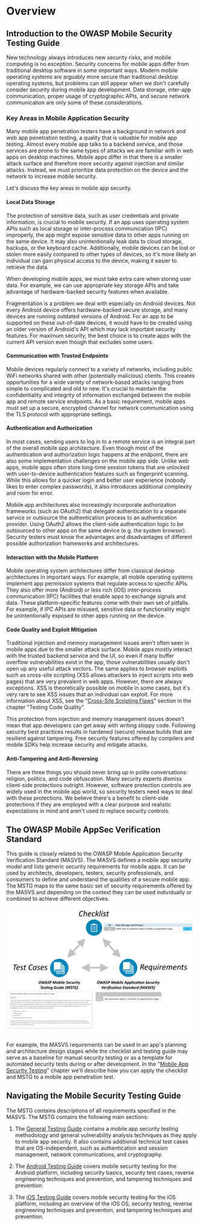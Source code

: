 # Overview

## Introduction to the OWASP Mobile Security Testing Guide

New technology always introduces new security risks, and mobile computing is no exception. Security concerns for mobile apps differ from traditional desktop software in some important ways. Modern mobile operating systems are arguably more secure than traditional desktop operating systems, but problems can still appear when we don't carefully consider security during mobile app development. Data storage, inter-app communication, proper usage of cryptographic APIs, and secure network communication are only some of these considerations.

### Key Areas in Mobile Application Security

Many mobile app penetration testers have a background in network and web app penetration testing, a quality that is valuable for mobile app testing. Almost every mobile app talks to a backend service, and those services are prone to the same types of attacks we are familiar with in web apps on desktop machines. Mobile apps differ in that there is a smaller attack surface and therefore more security against injection and similar attacks. Instead, we must prioritize data protection on the device and the network to increase mobile security.

Let's discuss the key areas in mobile app security.

#### Local Data Storage

The protection of sensitive data, such as user credentials and private information, is crucial to mobile security. If an app uses operating system APIs such as local storage or inter-process communication (IPC) improperly, the app might expose sensitive data to other apps running on the same device. It may also unintentionally leak data to cloud storage, backups, or the keyboard cache. Additionally, mobile devices can be lost or stolen more easily compared to other types of devices, so it's more likely an individual can gain physical access to the device, making it easier to retrieve the data.

When developing mobile apps, we must take extra care when storing user data. For example, we can use appropriate key storage APIs and take advantage of hardware-backed security features when available.

Fragmentation is a problem we deal with especially on Android devices. Not every Android device offers hardware-backed secure storage, and many devices are running outdated versions of Android. For an app to be supported on these out-of-date devices, it would have to be created using an older version of Android's API which may lack important security features. For maximum security, the best choice is to create apps with the current API version even though that excludes some users.

#### Communication with Trusted Endpoints

Mobile devices regularly connect to a variety of networks, including public WiFi networks shared with other (potentially malicious) clients. This creates opportunities for a wide variety of network-based attacks ranging from simple to complicated and old to new. It's crucial to maintain the confidentiality and integrity of information exchanged between the mobile app and remote service endpoints. As a basic requirement, mobile apps must set up a secure, encrypted channel for network communication using the TLS protocol with appropriate settings.

<div style="page-break-after: always;">
</div>

#### Authentication and Authorization

In most cases, sending users to log in to a remote service is an integral part of the overall mobile app architecture. Even though most of the authentication and authorization logic happens at the endpoint, there are also some implementation challenges on the mobile app side. Unlike web apps, mobile apps often store long-time session tokens that are unlocked with user-to-device authentication features such as fingerprint scanning. While this allows for a quicker login and better user experience (nobody likes to enter complex passwords), it also introduces additional complexity and room for error.

Mobile app architectures also increasingly incorporate authorization frameworks (such as OAuth2) that delegate authentication to a separate service or outsource the authentication process to an authentication provider. Using OAuth2 allows the client-side authentication logic to be outsourced to other apps on the same device (e.g. the system browser). Security testers must know the advantages and disadvantages of different possible authorization frameworks and architectures.

#### Interaction with the Mobile Platform

Mobile operating system architectures differ from classical desktop architectures in important ways. For example, all mobile operating systems implement app permission systems that regulate access to specific APIs. They also offer more (Android) or less rich (iOS) inter-process communication (IPC) facilities that enable apps to exchange signals and data. These platform-specific features come with their own set of pitfalls. For example, if IPC APIs are misused, sensitive data or functionality might be unintentionally exposed to other apps running on the device.

#### Code Quality and Exploit Mitigation

Traditional injection and memory management issues aren't often seen in mobile apps due to the smaller attack surface. Mobile apps mostly interact with the trusted backend service and the UI, so even if many buffer overflow vulnerabilities exist in the app, those vulnerabilities usually don't open up any useful attack vectors. The same applies to browser exploits such as cross-site scripting (XSS allows attackers to inject scripts into web pages) that are very prevalent in web apps. However, there are always exceptions. XSS is theoretically possible on mobile in some cases, but it's very rare to see XSS issues that an individual can exploit. For more information about XSS, see the "[Cross-Site Scripting Flaws](0x04h-Testing-Code-Quality.md#cross-site-scripting-flaws-mstg-arch-2-and-mstg-platform-2)" section in the chapter "Testing Code Quality".

This protection from injection and memory management issues doesn't mean that app developers can get away with writing sloppy code. Following security best practices results in hardened (secure) release builds that are resilient against tampering. Free security features offered by compilers and mobile SDKs help increase security and mitigate attacks.

#### Anti-Tampering and Anti-Reversing

There are three things you should never bring up in polite conversations: religion, politics, and code obfuscation. Many security experts dismiss client-side protections outright. However, software protection controls are widely used in the mobile app world, so security testers need ways to deal with these protections. We believe there's a benefit to client-side protections if they are employed with a clear purpose and realistic expectations in mind and aren't used to replace security controls.

## The OWASP Mobile AppSec Verification Standard

This guide is closely related to the OWASP Mobile Application Security Verification Standard (MASVS). The MASVS defines a mobile app security model and lists generic security requirements for mobile apps. It can be used by architects, developers, testers, security professionals, and consumers to define and understand the qualities of a secure mobile app. The MSTG maps to the same basic set of security requirements offered by the MASVS and depending on the context they can be used individually or combined to achieve different objectives.

![Document Overview](Images/Chapters/0x03/owasp-mobile-overview.jpg)

For example, the MASVS requirements can be used in an app's planning and architecture design stages while the checklist and testing guide may serve as a baseline for manual security testing or as a template for automated security tests during or after development. In the "[Mobile App Security Testing](0x04b-Mobile-App-Security-Testing.md)" chapter we'll describe how you can apply the checklist and MSTG to a mobile app penetration test.

## Navigating the Mobile Security Testing Guide

The MSTG contains descriptions of all requirements specified in the MASVS. The MSTG contains the following main sections:
1. The [General Testing Guide](0x04a-Mobile-App-Taxonomy.md) contains a mobile app security testing methodology and general vulnerability analysis techniques as they apply to mobile app security. It also contains additional technical test cases that are OS-independent, such as authentication and session management, network communications, and cryptography.

2. The [Android Testing Guide](0x05a-Android-Testing-Guide.md) covers mobile security testing for the Android platform, including security basics, security test cases, reverse engineering techniques and prevention, and tampering techniques and prevention.

3. The [iOS Testing Guide](0x06a-iOS-Testing-Guide.md) covers mobile security testing for the iOS platform, including an overview of the iOS OS, security testing, reverse engineering techniques and prevention, and tampering techniques and prevention.
